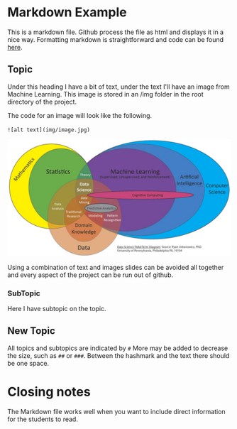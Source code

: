 # Markdown Example

This is a markdown file. Github process the file as html and displays it in a nice way. Formatting markdown is straightforward and code can be found [here](https://www.markdownguide.org/cheat-sheet/).

## Topic

Under this heading I have a bit of text, under the text I'll have an image from Machine Learning. This image is stored in an /img folder in the root directory of the project. 

The code for an image will look like the following. 

`![alt text](img/image.jpg)`

![alt text](img/image.jpg)

Using a combination of text and images slides can be avoided all together and every aspect of the project can be run out of github. 

### SubTopic

Here I have subtopic on the topic. 

## New Topic

All topics and subtopics are indicated by `#` More may be added to decrease the size, such as `##` or `###`. Between the hashmark and the text there should be one space. 

# Closing notes

The Markdown file works well when you want to include direct information for the students to read. 